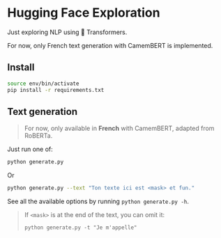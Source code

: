 # Hugging Face Exploration

Just exploring NLP using 🤗 Transformers.

For now, only French text generation with CamemBERT is implemented.

## Install

```bash
source env/bin/activate
pip install -r requirements.txt
```

## Text generation

> For now, only available in **French** with CamemBERT, adapted from RoBERTa.

Just run one of:

```bash
python generate.py
```

Or 

```bash
python generate.py --text "Ton texte ici est <mask> et fun."
```

See all the available options by running `python generate.py -h`.

> If `<mask>` is at the end of the text, you can omit it:
>
> `python generate.py -t "Je m'appelle"`

